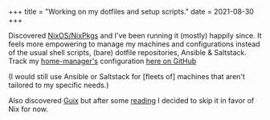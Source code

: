 +++
title = "Working on my dotfiles and setup scripts."
date = 2021-08-30
+++

Discovered [NixOS/NixPkgs](https://nixos.org) and I've been running it (mostly) happily since. It feels more empowering to manage my machines and configurations instead of the usual shell scripts, (bare) dotfile repositories, Ansible & Saltstack. Track my [home-manager's](https://github.com/nix-community/home-manager) configuration [here on GitHub](https://github.com/xanderificnl/home)

(I would still use Ansible or Saltstack for [fleets of] machines that aren't tailored to my specific needs.)

Also discovered [Guix](https://guix.gnu.org) but after some [reading](https://unix.stackexchange.com/questions/620322/is-there-a-guix-equivalent-of-nix-shell) I decided to skip it in favor of Nix for now.

<!-- more -->
